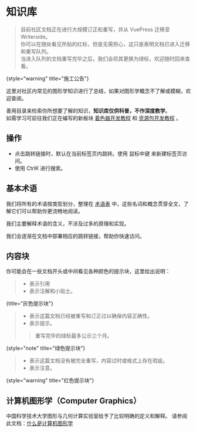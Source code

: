 # 知识库

> 目前社区文档正在进行大规模订正和重写，并从 VuePress 迁移至 Writerside。  
> 你可以在随处看见所贴的红标，但是无需担心，这只是表明文档已进入迁移和重写队列。  
> 当进入队列的文档重写完毕之后，我们会将其更换为绿标，欢迎随时回来查看。
>
{style="warning" title="施工公告"}

这里对社区内常见的图形学知识进行了总结，如果对图形学概念不了解或模糊，欢迎查阅。

善用目录来检索你所想要了解的知识，**知识库仅供科普，不作深度教学**。  
如需学习可前往我们正在编写的新板块 [着色器开发教程](shaderTutorial.md "编写中") 和 [资源包开发教程](resourceTutorial.md "编写中") 。

## 操作

- 点击跳转链接时，默认在当前标签页内跳转。使用 <shortcut>鼠标中键</shortcut> 来新建标签页访问。
- 使用 <shortcut>Ctrl</shortcut><shortcut>K</shortcut> 进行搜索。

## 基本术语

我们将所有的术语按类型划分，整理在 [术语表](terms.md) 中，这些名词和概念贯穿全文，了解它们可以帮助你更流畅地阅读。

我们主要解释术语的含义，不涉及过多的原理和实现。

我们会逐渐在文档中部署相应的跳转链接，帮助你快速访问。

## 内容块

你可能会在一些文档开头或中间看见各种颜色的提示块，这里给出说明：

> - 表示引用
> - 表示注解和小贴士。
>
{title="灰色提示块"}

> - 表示这篇文档已经被重写和订正过以确保内容正确性。
> - 表示提示。
> 
> > 重写完毕的绿标最多公示三个月。
>
{style="note" title="绿色提示块"}

> - 表示这篇文档没有被完全重写，内容过时或格式上存在瑕疵。
> - 表示注意。
>
{style="warning" title="红色提示块"}

## 计算机图形学（Computer Graphics）

中国科学技术大学图形与几何计算实验室给予了比较明确的定义和解释。
请参阅此文档：[什么是计算机图形学](http://staff.ustc.edu.cn/~lgliu/Resources/CG/What_is_CG.htm)
